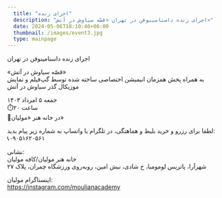 ```yaml
---
  title: "اجرای زنده"
  description: "اجرای زنده داستامینوفن در تهران «قصّه سیاوش در آتش»"
  date: 2024-05-06T18:10:40+06:00
  thumbnail: /images/event3.jpg
  type: mainpage
---
```

اجرای زنده داستامینوفن در تهران

«قصّه سیاوش در آتش»  
به همراه پخش همزمان انیمیشن اختصاصی ساخته شده توسط گپ‌فیلم و نمایش موزیکال گذر سیاوش در آتش

جمعه ۵ امرداد ۱۴۰۳  
⏱️ساعت ۲۰  
🏡در خانه هنر «مولیان»

لطفا برای رزرو و خرید بلیط و هماهنگی، در تلگرام یا واتساپ به شماره زیر پیام بدید:  
📞۰۹۰۵۱۶۲۰۵۶۱

نشانی:  
خانه هنر مولیان/کافه مولیان  
شهرآرا، پاتریس لومومبا، خ شادی، نبش امین، روبه‌روی ورزشگاه چمران، پلاک ۲۷

اینستاگرام مولیان:  
https://instagram.com/moulianacademy
